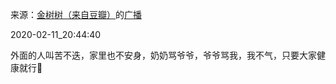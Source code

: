 来源：[金树树（来自豆瓣）](https://www.douban.com/people/147024697/)的[广播](https://www.douban.com/people/147024697/status/2804830429/)


2020-02-11_20:44:40


外面的人叫苦不迭，家里也不安身，奶奶骂爷爷，爷爷骂我，我不气，只要大家健康就行🙂
